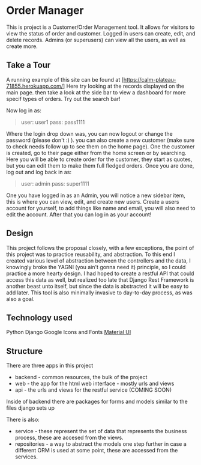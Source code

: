 # Order Manager
This is project is a Customer/Order Management tool.
It allows for visitors to view the status of order and customer.
Logged in users can create, edit, and delete records.
Admins (or superusers) can view all the users, as well as create more.

## Take a Tour
A running example of this site can be found at [https://calm-plateau-71855.herokuapp.com/]
Here try looking at the records displayed on the main page. then take a look at the side bar to view a dashboard for more specif types of orders. Try out the search bar!

Now log in as:

> user: user1
> pass: pass1111

Where the login drop down was, you can now logout or change the password (please don't :) ). you can also create a new customer (make sure to check needs follow up to see them on the home page). One the customer is created, go to their page either from the home screen or by searching. Here you will be able to create order for the customer, they start as quotes, but you can edit them to make them full fledged orders.
Once you are done, log out and log back in as:

> user: admin
> pass: super1111

One you have logged in as an Admin, you will notice a new sidebar item, this is where you can view, edit, and create new users. Create a users account for yourself, to add things like name and email, you will also need to edit the account. After that you can log in as your account!


## Design
This project follows the proposal closely, with a few exceptions, the point of this project was to practice reusability, and abstraction. To this end I created various level of abstraction between the controllers and the data, I knowingly broke the YAGNI (you ain't gonna need it) principle, so I could practice a more hearty design. I had hoped to create a restful API that could access this data as well, but realized too late that Django Rest Framework is another beast unto itself, but since the data is abstracted it will be easy to add later. This tool is also minimally invasive to day-to-day process, as was also a goal.

## Technology used
Python
Django
Google Icons and Fonts
[Material UI](https://daemonite.github.io/material/)

## Structure

There are three apps in this project

 - backend - common resources, the bulk of the project
 - web - the app for the html web interface - mostly urls and views
 - api - the urls and views for the restful service (COMING SOON)

Inside of backend there are packages for forms and models similar to the files django sets up

There is also:

 - service - these represent the set of data that represents the business process, these are accesed from the views.
 - repositories - a way to abstract the models one step further in case a different ORM is used at some point, these are accessed from the services.
